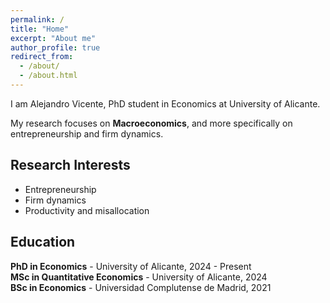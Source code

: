 ```yaml
---
permalink: /
title: "Home"
excerpt: "About me"
author_profile: true
redirect_from: 
  - /about/
  - /about.html
---
```


I am Alejandro Vicente, PhD student in Economics at University of Alicante.  

My research focuses on **Macroeconomics**, and more specifically on entrepreneurship and firm dynamics.

## Research Interests
- Entrepreneurship
- Firm dynamics  
- Productivity and misallocation

## Education
**PhD in Economics** - University of Alicante, 2024 - Present<br>
**MSc in Quantitative Economics** - University of Alicante, 2024<br>
**BSc in Economics** - Universidad Complutense de Madrid, 2021
